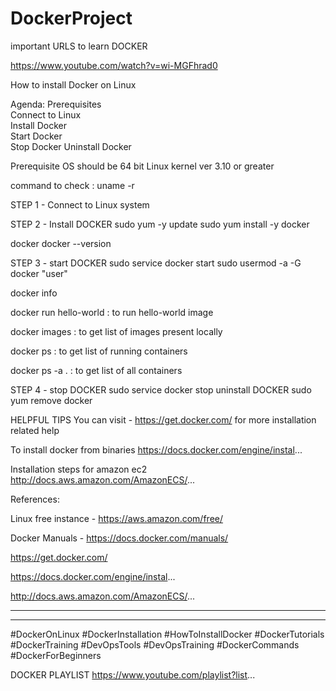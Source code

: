 # DockerProject
important URLS to learn DOCKER<br/>

https://www.youtube.com/watch?v=wi-MGFhrad0


How to install Docker on Linux

Agenda:
Prerequisites<br/>
Connect to Linux<br/>
Install Docker<br/>
Start Docker<br/>
Stop Docker
Uninstall Docker


Prerequisite
OS should be 64 bit
Linux kernel ver 3.10 or greater

command to check : uname -r

STEP 1 - Connect to Linux system

STEP 2 - Install DOCKER
sudo yum -y update
sudo yum install -y docker

docker
docker --version

STEP 3 - start DOCKER
sudo service docker start
sudo usermod -a -G docker "user"

docker info

docker run hello-world : to run hello-world image

docker images : to get list of images present locally

docker ps : to get list of running containers

docker ps -a .  : to get list of all containers

STEP 4 - stop DOCKER
sudo service docker stop
uninstall DOCKER
sudo yum remove docker

HELPFUL TIPS
You can visit - https://get.docker.com/
for more installation related help

To install docker from binaries
https://docs.docker.com/engine/instal...

Installation steps for amazon ec2
http://docs.aws.amazon.com/AmazonECS/...


References:

Linux free instance - https://aws.amazon.com/free/

Docker Manuals - https://docs.docker.com/manuals/

https://get.docker.com/

https://docs.docker.com/engine/instal...

http://docs.aws.amazon.com/AmazonECS/...
____________________________________________________________

_____________________________________________________________

#DockerOnLinux #DockerInstallation #HowToInstallDocker #DockerTutorials #DockerTraining #DevOpsTools #DevOpsTraining #DockerCommands #DockerForBeginners

DOCKER PLAYLIST
https://www.youtube.com/playlist?list...

